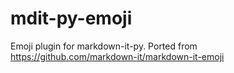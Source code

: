 # mdit-py-emoji
Emoji plugin for markdown-it-py. Ported from https://github.com/markdown-it/markdown-it-emoji
